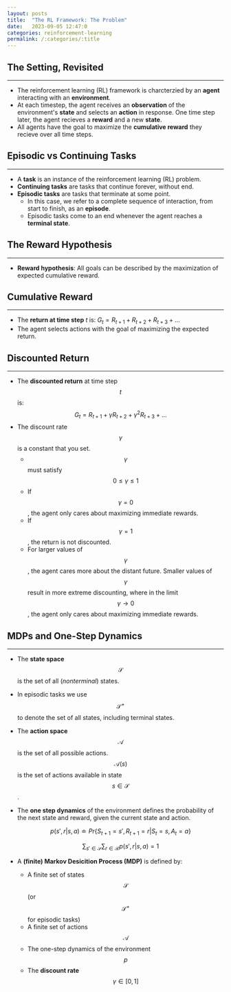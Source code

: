 ```yaml
---
layout: posts
title:  "The RL Framework: The Problem"
date:   2023-09-05 12:47:0
categories: reinforcement-learning
permalink: /:categories/:title
---
```


## The Setting, Revisited
---
* The reinforcement learning (RL) framework is charcterzied by an **agent** interacting with an **environment**.
* At each timestep, the agent receives an **observation** of the environment's **state** and selects an **action** in response. One time step later, the agent recieves a **reward** and a new **state**.
* All agents have the goal to maximize the **cumulative reward** they recieve over all time steps.

## Episodic vs Continuing Tasks
---
* A **task** is an instance of the reinforcement learning (RL) problem.
* **Continuing tasks** are tasks that continue forever, without end.
* **Episodic tasks** are tasks that terminate at some point.
  * In this case, we refer to a complete sequence of interaction, from start to finish, as an **episode**.
  * Episodic tasks come to an end whenever the agent reaches a **terminal state**.

## The Reward Hypothesis
---
* **Reward hypothesis**: All goals can be described by the maximization of expected cumulative reward.

## Cumulative Reward
---
* The **return at time step** $t$ is: $G_t = R_{t+1} + R_{t+2} + R_{t+3} + ...$
* The agent selects actions with the goal of maximizing the expected return.

## Discounted Return
---
* The **discounted return** at time step $$t$$ is: $$G_t = R_{t+1} + \gamma R_{t+2} + \gamma^2 R_{t+3} + ... $$
* The discount rate $$\gamma$$ is a constant that you set.
  * $$\gamma$$ must satisfy $$0 \leq \gamma \leq 1$$
  * If $$\gamma = 0$$, the agent only cares about maximizing immediate rewards.
  * If $$\gamma = 1$$, the return is not discounted.
  * For larger values of $$\gamma$$, the agent cares more about the distant future. Smaller values of $$\gamma$$ result in more extreme discounting, where in the limit $$\gamma \rightarrow 0$$, the agent only cares about maximizing immediate rewards.

## MDPs and One-Step Dynamics
---
* The **state space** $$\mathcal{S}$$ is the set of all (*nonterminal*) states.
* In episodic tasks we use $$\mathcal{S}^+$$ to denote the set of all states, including terminal states.
* The **action space** $$\mathcal{A}$$ is the set of all possible actions. $$\mathcal{A}(s)$$ is the set of actions available in state $$s \in \mathcal{S}$$.
* The **one step dynamics** of the environment defines the probability of the next state and reward, given the current state and action.
    
    $$
      p(s',r|s,a) \doteq Pr\{S_{t+1}=s',R_{t+1}=r|S_{t}=s,A_{t}=a\}
    $$
    
    $$
      \sum_{s' \in \mathcal{S}} \sum_{r \in \mathcal{R}} p(s',r|s,a) = 1
    $$

* A **(finite) Markov Desicition Process (MDP)** is defined by:
  * A finite set of states $$\mathcal{S}$$ (or $$\mathcal{S}^+$$ for episodic tasks)
  * A finite set of actions $$\mathcal{A}$$
  * The one-step dynamics of the environment $$p$$
  * The **discount rate** $$\gamma \in [0,1]$$